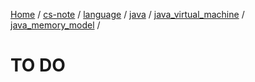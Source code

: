 [Home](https://mengxianbin.github.io) /
[cs-note](https://mengxianbin.github.io/cs-note) /
[language](https://mengxianbin.github.io/cs-note/content/language) /
[java](https://mengxianbin.github.io/cs-note/content/language/java) /
[java_virtual_machine](https://mengxianbin.github.io/cs-note/content/language/java/java_virtual_machine) /
[java_memory_model](https://mengxianbin.github.io/cs-note/content/language/java/java_virtual_machine/java_memory_model) /

# TO DO
